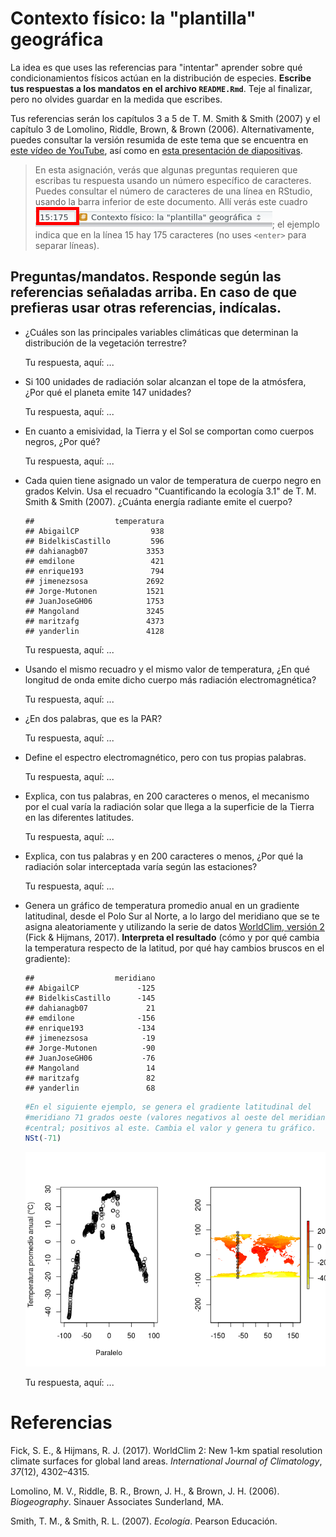 
<!-- Este .md fue generado a partir del .Rmd homónimo. Edítese el .Rmd -->
Contexto físico: la "plantilla" geográfica
==========================================

La idea es que uses las referencias para "intentar" aprender sobre qué condicionamientos físicos actúan en la distribución de especies. **Escribe tus respuestas a los mandatos en el archivo `README.Rmd`**. Teje al finalizar, pero no olvides guardar en la medida que escribes.

Tus referencias serán los capítulos 3 a 5 de T. M. Smith & Smith (2007) y el capítulo 3 de Lomolino, Riddle, Brown, & Brown (2006). Alternativamente, puedes consultar la versión resumida de este tema que se encuentra en [este vídeo de YouTube](https://www.youtube.com/watch?v=R8m_EmZsxJU), así como en [esta presentación de diapositivas](https://drive.google.com/file/d/1-3os3Y9b6V2IkPhMUTYtbvIQag7dfeIL/view?usp=sharing).

> En esta asignación, verás que algunas preguntas requieren que escribas tu respuesta usando un número específico de caracteres. Puedes consultar el número de caracteres de una línea en RStudio, usando la barra inferior de este documento. Allí verás este cuadro ![](img/filas_columnas.png); el ejemplo indica que en la línea 15 hay 175 caracteres (no uses `<enter>` para separar líneas).

Preguntas/mandatos. Responde según las referencias señaladas arriba. En caso de que prefieras usar otras referencias, indícalas.
--------------------------------------------------------------------------------------------------------------------------------

-   ¿Cuáles son las principales variables climáticas que determinan la distribución de la vegetación terrestre?

    Tu respuesta, aquí: ...

-   Si 100 unidades de radiación solar alcanzan el tope de la atmósfera, ¿Por qué el planeta emite 147 unidades?

    Tu respuesta, aquí: ...

-   En cuanto a emisividad, la Tierra y el Sol se comportan como cuerpos negros, ¿Por qué?

    Tu respuesta, aquí: ...

-   Cada quien tiene asignado un valor de temperatura de cuerpo negro en grados Kelvin. Usa el recuadro "Cuantificando la ecología 3.1" de T. M. Smith & Smith (2007). ¿Cuánta energía radiante emite el cuerpo?

        ##                  temperatura
        ## AbigailCP                938
        ## BidelkisCastillo         596
        ## dahianagb07             3353
        ## emdilone                 421
        ## enrique193               794
        ## jimenezsosa             2692
        ## Jorge-Mutonen           1521
        ## JuanJoseGH06            1753
        ## Mangoland               3245
        ## maritzafg               4373
        ## yanderlin               4128

    Tu respuesta, aquí: ...

-   Usando el mismo recuadro y el mismo valor de temperatura, ¿En qué longitud de onda emite dicho cuerpo más radiación electromagnética?

    Tu respuesta, aquí: ...

-   ¿En dos palabras, que es la PAR?

    Tu respuesta, aquí: ...

-   Define el espectro electromagnético, pero con tus propias palabras.

    Tu respuesta, aquí: ...

-   Explica, con tus palabras, en 200 caracteres o menos, el mecanismo por el cual varía la radiación solar que llega a la superficie de la Tierra en las diferentes latitudes.

    Tu respuesta, aquí: ...

-   Explica, con tus palabras y en 200 caracteres o menos, ¿Por qué la radiación solar interceptada varía según las estaciones?

    Tu respuesta, aquí: ...

-   Genera un gráfico de temperatura promedio anual en un gradiente latitudinal, desde el Polo Sur al Norte, a lo largo del meridiano que se te asigna aleatoriamente y utilizando la serie de datos [WorldClim, versión 2]((http://worldclim.org/version2)) (Fick & Hijmans, 2017). **Interpreta el resultado** (cómo y por qué cambia la temperatura respecto de la latitud, por qué hay cambios bruscos en el gradiente):

        ##                  meridiano
        ## AbigailCP             -125
        ## BidelkisCastillo      -145
        ## dahianagb07             21
        ## emdilone              -156
        ## enrique193            -134
        ## jimenezsosa            -19
        ## Jorge-Mutonen          -90
        ## JuanJoseGH06           -76
        ## Mangoland               14
        ## maritzafg               82
        ## yanderlin               68

    ``` r
    #En el siguiente ejemplo, se genera el gradiente latitudinal del
    #meridiano 71 grados oeste (valores negativos al oeste del meridiano
    #central; positivos al este. Cambia el valor y genera tu gráfico.
    NSt(-71)
    ```

    ![](img/grad_lat-1.png)

    Tu respuesta, aquí: ...

Referencias
===========

Fick, S. E., & Hijmans, R. J. (2017). WorldClim 2: New 1-km spatial resolution climate surfaces for global land areas. *International Journal of Climatology*, *37*(12), 4302–4315.

Lomolino, M. V., Riddle, B. R., Brown, J. H., & Brown, J. H. (2006). *Biogeography*. Sinauer Associates Sunderland, MA.

Smith, T. M., & Smith, R. L. (2007). *Ecología*. Pearson Educación.
